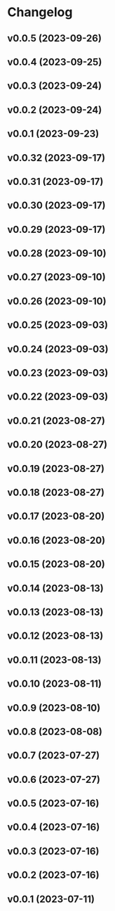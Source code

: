 # Changelog

<!--next-version-placeholder-->

## v0.0.5 (2023-09-26)



## v0.0.4 (2023-09-25)



## v0.0.3 (2023-09-24)



## v0.0.2 (2023-09-24)



## v0.0.1 (2023-09-23)



## v0.0.32 (2023-09-17)



## v0.0.31 (2023-09-17)



## v0.0.30 (2023-09-17)



## v0.0.29 (2023-09-17)



## v0.0.28 (2023-09-10)



## v0.0.27 (2023-09-10)



## v0.0.26 (2023-09-10)



## v0.0.25 (2023-09-03)



## v0.0.24 (2023-09-03)



## v0.0.23 (2023-09-03)



## v0.0.22 (2023-09-03)



## v0.0.21 (2023-08-27)



## v0.0.20 (2023-08-27)



## v0.0.19 (2023-08-27)



## v0.0.18 (2023-08-27)



## v0.0.17 (2023-08-20)



## v0.0.16 (2023-08-20)



## v0.0.15 (2023-08-20)



## v0.0.14 (2023-08-13)



## v0.0.13 (2023-08-13)



## v0.0.12 (2023-08-13)



## v0.0.11 (2023-08-13)



## v0.0.10 (2023-08-11)



## v0.0.9 (2023-08-10)



## v0.0.8 (2023-08-08)



## v0.0.7 (2023-07-27)



## v0.0.6 (2023-07-27)



## v0.0.5 (2023-07-16)



## v0.0.4 (2023-07-16)



## v0.0.3 (2023-07-16)



## v0.0.2 (2023-07-16)



## v0.0.1 (2023-07-11)


